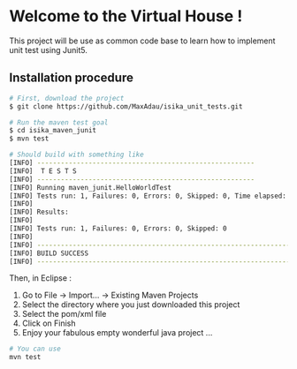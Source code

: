 # Welcome to the Virtual House !

This project will be use as common code base to learn how to implement unit test using Junit5.

## Installation procedure

```bash
# First, download the project
$ git clone https://github.com/MaxAdau/isika_unit_tests.git

# Run the maven test goal
$ cd isika_maven_junit
$ mvn test

# Should build with something like
[INFO] -------------------------------------------------------
[INFO]  T E S T S
[INFO] -------------------------------------------------------
[INFO] Running maven_junit.HelloWorldTest
[INFO] Tests run: 1, Failures: 0, Errors: 0, Skipped: 0, Time elapsed: 0.019 s - in maven_junit.HelloWorldTest
[INFO]
[INFO] Results:
[INFO]
[INFO] Tests run: 1, Failures: 0, Errors: 0, Skipped: 0
[INFO]
[INFO] ------------------------------------------------------------------------
[INFO] BUILD SUCCESS
[INFO] ------------------------------------------------------------------------
```

Then, in Eclipse :
1. Go to File -> Import... -> Existing Maven Projects
1. Select the directory where you just downloaded this project
1. Select the pom/xml file
1. Click on Finish
1. Enjoy your fabulous empty wonderful java project ...


 
```bash
# You can use
mvn test
```

